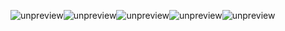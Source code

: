 
<img src="https://static001.geekbang.org/resource/image/21/84/21ad6423bfeeec25c4a066a245219984.jpg" alt="unpreview"><img src="https://static001.geekbang.org/resource/image/de/2e/dee07e4befe65372acee839da739f82e.jpg" alt="unpreview"><img src="https://static001.geekbang.org/resource/image/0d/90/0d65ccf7c671d36efea700c38869bb90.jpg" alt="unpreview"><img src="https://static001.geekbang.org/resource/image/53/ae/532e629564bc4eca746f4aa49bd4a1ae.jpg" alt="unpreview"><img src="https://static001.geekbang.org/resource/image/50/0c/50eddb5de2b0ae602bb8bede6eca820c.jpg" alt="unpreview">
